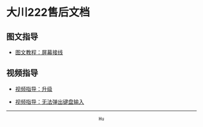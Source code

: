 
# 大川222售后文档

## 图文指导

- [图文教程：屏幕接线](screen-circuit)

## 视频指导

- [视频指导：升级](video-upgrade)

- [视频指导：无法弹出键盘输入](video-input)


---

<div align="center">

```Hu```

</div>